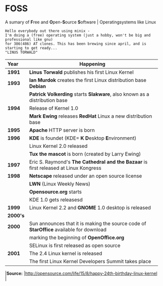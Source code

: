 # FOSS
A sumary of **F**ree and **O**pen-**S**ource **S**oftware | Operatingsystems like Linux
```
Hello everybody out there using minix - 
I'm doing a (free) operating system (just a hobby, won't be big and professional like gnu) 
for 386(486) AT clones. This has been brewing since april, and is starting to get ready... 
"LINUS TORWALD" 
``` 

|Year|Happening|
|:------|----------------------------------------------------------------------------------------------------------|
|**1991** | **Linus Torwald** publishes his first Linux Kernel |  
|**1993** | **Ian Murdok** creates the first Linux distribution base **Debian**   
|| **Patrick Volkerding** starts **Slakware**, also known as a distribution base |  
|**1994** | Release of Kernel 1.0 |  
||**Mark Ewing** releases **RedHat** Linux a new distribution base | 
|**1995** | **Apache** HTTP server is born  |
|**1996** | **KDE** is foundet (KDE= **K D**esktop **E**nvironment)|
|| Linux Kernel 2.0 released |
||**Tux the mascot** is born (created by Larry Ewing) | 
|**1997** | Eric S. Raymond's **The Cathedral and the Bazaar** is first released at Linux Kongress |  
|**1998**|**Netscape** released under an open source license
||**LWN** (Linux Weekly News) |
||**Opensource.org** starts |
||KDE 1.0 gets releasesd |
|**1999** | Linux Kernel 2.2 and **GNOME** 1.0 desktop is released | 
|**2000's** | |
|**2000** |Sun announces that it is making the source code of **StarOffice** available for download | 
|| marking the beginning of **OpenOffice.org** | 
|| SELinux is first released as open source | 
|**2001**|The 2.4 Linux kernel is released|
||The first Linux Kernel Developers Summit takes place |

|**Source:** |http://opensource.com/life/15/8/happy-24th-birthday-linux-kernel | 
